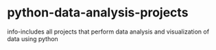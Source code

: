 # python-data-analysis-projects
info-includes all projects that perform data analysis and visualization of data using python
